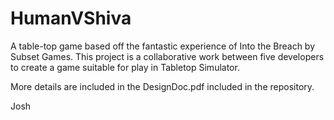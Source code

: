# HumanVShiva
A table-top game based off the fantastic experience of Into the Breach by Subset Games.
This project is a collaborative work between five developers to create a game suitable for play in Tabletop Simulator.

More details are included in the DesignDoc.pdf included in the repository.

Josh
